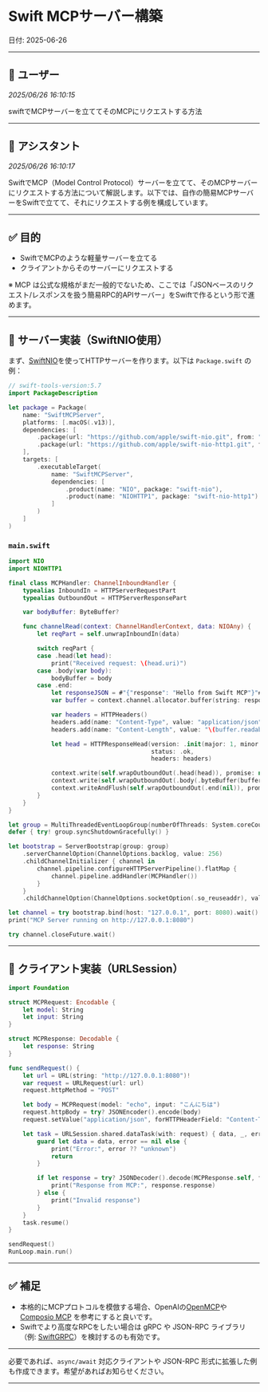 # Swift MCPサーバー構築

日付: 2025-06-26

---

## 👤 ユーザー
*2025/06/26 16:10:15*

swiftでMCPサーバーを立ててそのMCPにリクエストする方法

---

## 🤖 アシスタント
*2025/06/26 16:10:17*

SwiftでMCP（Model Control Protocol）サーバーを立てて、そのMCPサーバーにリクエストする方法について解説します。以下では、自作の簡易MCPサーバーをSwiftで立てて、それにリクエストする例を構成しています。

---

## ✅ 目的
- SwiftでMCPのような軽量サーバーを立てる
- クライアントからそのサーバーにリクエストする

※ MCP は公式な規格がまだ一般的でないため、ここでは「JSONベースのリクエスト/レスポンスを扱う簡易RPC的APIサーバー」をSwiftで作るという形で進めます。

---

## 🔧 サーバー実装（SwiftNIO使用）

まず、[SwiftNIO](https://github.com/apple/swift-nio)を使ってHTTPサーバーを作ります。以下は `Package.swift` の例：

```swift
// swift-tools-version:5.7
import PackageDescription

let package = Package(
    name: "SwiftMCPServer",
    platforms: [.macOS(.v13)],
    dependencies: [
        .package(url: "https://github.com/apple/swift-nio.git", from: "2.0.0"),
        .package(url: "https://github.com/apple/swift-nio-http1.git", from: "2.0.0")
    ],
    targets: [
        .executableTarget(
            name: "SwiftMCPServer",
            dependencies: [
                .product(name: "NIO", package: "swift-nio"),
                .product(name: "NIOHTTP1", package: "swift-nio-http1")
            ]
        )
    ]
)
```

### `main.swift`

```swift
import NIO
import NIOHTTP1

final class MCPHandler: ChannelInboundHandler {
    typealias InboundIn = HTTPServerRequestPart
    typealias OutboundOut = HTTPServerResponsePart

    var bodyBuffer: ByteBuffer?

    func channelRead(context: ChannelHandlerContext, data: NIOAny) {
        let reqPart = self.unwrapInboundIn(data)

        switch reqPart {
        case .head(let head):
            print("Received request: \(head.uri)")
        case .body(var body):
            bodyBuffer = body
        case .end:
            let responseJSON = #"{"response": "Hello from Swift MCP"}"#
            var buffer = context.channel.allocator.buffer(string: responseJSON)

            var headers = HTTPHeaders()
            headers.add(name: "Content-Type", value: "application/json")
            headers.add(name: "Content-Length", value: "\(buffer.readableBytes)")

            let head = HTTPResponseHead(version: .init(major: 1, minor: 1),
                                        status: .ok,
                                        headers: headers)

            context.write(self.wrapOutboundOut(.head(head)), promise: nil)
            context.write(self.wrapOutboundOut(.body(.byteBuffer(buffer))), promise: nil)
            context.writeAndFlush(self.wrapOutboundOut(.end(nil)), promise: nil)
        }
    }
}

let group = MultiThreadedEventLoopGroup(numberOfThreads: System.coreCount)
defer { try! group.syncShutdownGracefully() }

let bootstrap = ServerBootstrap(group: group)
    .serverChannelOption(ChannelOptions.backlog, value: 256)
    .childChannelInitializer { channel in
        channel.pipeline.configureHTTPServerPipeline().flatMap {
            channel.pipeline.addHandler(MCPHandler())
        }
    }
    .childChannelOption(ChannelOptions.socketOption(.so_reuseaddr), value: 1)

let channel = try bootstrap.bind(host: "127.0.0.1", port: 8080).wait()
print("MCP Server running on http://127.0.0.1:8080")

try channel.closeFuture.wait()
```

---

## 📡 クライアント実装（URLSession）

```swift
import Foundation

struct MCPRequest: Encodable {
    let model: String
    let input: String
}

struct MCPResponse: Decodable {
    let response: String
}

func sendRequest() {
    let url = URL(string: "http://127.0.0.1:8080")!
    var request = URLRequest(url: url)
    request.httpMethod = "POST"

    let body = MCPRequest(model: "echo", input: "こんにちは")
    request.httpBody = try? JSONEncoder().encode(body)
    request.setValue("application/json", forHTTPHeaderField: "Content-Type")

    let task = URLSession.shared.dataTask(with: request) { data, _, error in
        guard let data = data, error == nil else {
            print("Error:", error ?? "unknown")
            return
        }

        if let response = try? JSONDecoder().decode(MCPResponse.self, from: data) {
            print("Response from MCP:", response.response)
        } else {
            print("Invalid response")
        }
    }
    task.resume()
}

sendRequest()
RunLoop.main.run()
```

---

## ✅ 補足

- 本格的にMCPプロトコルを模倣する場合、OpenAIの[OpenMCP](https://github.com/openmcp/openmcp)や [Composio MCP](https://docs.composio.dev/) を参考にすると良いです。
- Swiftでより高度なRPCをしたい場合は gRPC や JSON-RPC ライブラリ（例: [SwiftGRPC](https://github.com/grpc/grpc-swift)）を検討するのも有効です。

---

必要であれば、`async/await` 対応クライアントや JSON-RPC 形式に拡張した例も作成できます。希望があればお知らせください。

---
